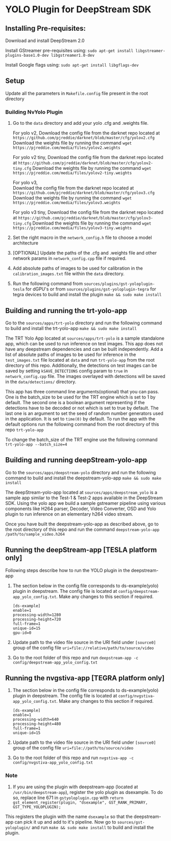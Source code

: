 
# YOLO Plugin for DeepStream SDK #

## Installing Pre-requisites: ##

Download and install DeepStream 2.0

Install GStreamer pre-requisites using:
   `sudo apt-get install libgstreamer-plugins-base1.0-dev libgstreamer1.0-dev`

Install Google flags using:
   `sudo apt-get install libgflags-dev`

## Setup ##

Update all the parameters in `Makefile.config` file present in the root directory

### Building NvYolo Plugin ###

1. Go to the `data` directory and add your yolo .cfg and .weights file.

    For yolo v2,
    Download the config file from the darknet repo located at `https://github.com/pjreddie/darknet/blob/master/cfg/yolov2.cfg`
    Download the weights file by running the command `wget https://pjreddie.com/media/files/yolov2.weights`

    For yolo v2 tiny,
    Download the config file from the darknet repo located at `https://github.com/pjreddie/darknet/blob/master/cfg/yolov2-tiny.cfg`
    Download the weights file by running the command `wget https://pjreddie.com/media/files/yolov2-tiny.weights`

    For yolo v3,    
    Download the config file from the darknet repo located at `https://github.com/pjreddie/darknet/blob/master/cfg/yolov3.cfg`
    Download the weights file by running the command `wget https://pjreddie.com/media/files/yolov3.weights`

    For yolo v3 tiny,
    Download the config file from the darknet repo located at `https://github.com/pjreddie/darknet/blob/master/cfg/yolov3-tiny.cfg`
    Download the weights file by running the command `wget https://pjreddie.com/media/files/yolov3-tiny.weights`

4. Set the right macro in the `network_config.h` file to choose a model architecture

5. [OPTIONAL] Update the paths of the .cfg and .weights file and other network params in `network_config.cpp` file if required.

6. Add absolute paths of images to be used for calibration in the `calibration_images.txt` file within the `data` directory.

7. Run the following command from `sources/plugins/gst-yoloplugin-tesla` for dGPU's or from `sources/plugins/gst-yoloplugin-tegra` for tegra devices to build and install the plugin
    `make && sudo make install` 

## Building and running the trt-yolo-app ##

Go to the `sources/apps/trt-yolo` directory and run the following command to build and install the trt-yolo-app
    `make && sudo make install`

The TRT Yolo App located at `sources/apps/trt-yolo` is a sample standalone app, which can be used to run inference on test images. This app does not have any deepstream dependencies and can be built independently. Add a list of absolute paths of images to be used for inference in the `test_images.txt` file located at `data` and run `trt-yolo-app` from the root directory of this repo. Additionally, the detections on test images can be saved by setting `kSAVE_DETECTIONS` config param to `true` in `network_config.cpp` file. The images overlayed with detections will be saved in the `data/detections/` directory.

This app has three command line arguments(optional) that you can pass. One is the batch_size to be used for the TRT engine which is set to 1 by default. The second one is a boolean argument representing if the detections have to be decoded or not which is set to true by default. The last one is an argument to set the seed of random number generators used in the application. It is set to `time(0)` by default. To run the app with the default options run the following command from the root directory of this repo
    `trt-yolo-app`

To change the batch_size of the TRT engine use the following command
    `trt-yolo-app --batch_size=4`

## Building and running deepStream-yolo-app ##

Go to the `sources/apps/deepstream-yolo` directory and run the following command to build and install the deepstream-yolo-app
    `make && sudo make install`

The deepStream-yolo-app located at `sources/apps/deepstream_yolo` is a sample app similar to the Test-1 & Test-2 apps available in the DeepStream SDK. Using the yolo app we build a sample gstreamer pipeline using various components like H264 parser, Decoder, Video Converter, OSD and Yolo plugin to run inference on an elementary h264 video stream.

Once you have built the deepstream-yolo-app as described above, go to the root directory of this repo and run the command
`deepstream-yolo-app /path/to/sample_video.h264`

## Running the deepStream-app [TESLA platform only] ##

Following steps describe how to run the YOLO plugin in the deepstream-app

1.  The section below in the config file corresponds to ds-example(yolo) plugin in deepstream.
    The config file is located at `config/deepstream-app_yolo_config.txt`. Make any changes
    to this section if required.

    ```
    [ds-example]
    enable=1
    processing-width=1280
    processing-height=720
    full-frame=1
    unique-id=15
    gpu-id=0
    ```

2.  Update path to the video file source in the URI field under `[source0]` group
    of the config file
    `uri=file://relative/path/to/source/video`

3.  Go to the root folder of this repo and run
    `deepstream-app -c config/deepstream-app_yolo_config.txt`

## Running the nvgstiva-app [TEGRA platform only] ##

1.  The section below in the config file corresponds to ds-example(yolo) plugin in deepstream.
    The config file is located at `config/nvgstiva-app_yolo_config.txt`. Make any changes
    to this section if required.

    ```
    [ds-example]
    enable=1
    processing-width=640
    processing-height=480
    full-frame=1
    unique-id=15
    ```

2.  Update path to the video file source in the URI field under `[source0]` group
    of the config file
    `uri=file://path/to/source/video`

3.  Go to the root folder of this repo and run
    `nvgstiva-app -c config/nvgstiva-app_yolo_config.txt`

### Note ###

1. If you are using the plugin with deepstream-app (located at `/usr/bin/deepstream-app`), register the yolo plugin as dsexample. To do so, replace line 671 in `gstyoloplugin.cpp` with `return gst_element_register(plugin, "dsexample", GST_RANK_PRIMARY, GST_TYPE_YOLOPLUGIN);`

This registers the plugin with the name `dsexample` so that the deepstream-app can pick it up and add to it's pipeline. Now go to `sources/gst-yoloplugin/` and run `make && sudo make install` to build and install the plugin.